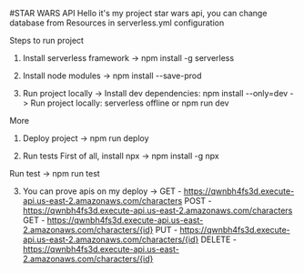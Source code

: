 #STAR WARS API
Hello it's my project star wars api, you can change database from Resources in serverless.yml configuration

Steps to run project
1. Install serverless framework
-> npm install -g serverless

2. Install node modules
-> npm install --save-prod

3. Run project locally
-> Install dev dependencies: npm install --only=dev
-> Run project locally: serverless offline or npm run dev

More
1. Deploy project
-> npm run deploy

2. Run tests
First of all, install npx
-> npm install -g npx

Run test
-> npm run test

3. You can prove apis on my deploy ->
    GET - https://qwnbh4fs3d.execute-api.us-east-2.amazonaws.com/characters
    POST - https://qwnbh4fs3d.execute-api.us-east-2.amazonaws.com/characters
    GET - https://qwnbh4fs3d.execute-api.us-east-2.amazonaws.com/characters/{id}
    PUT - https://qwnbh4fs3d.execute-api.us-east-2.amazonaws.com/characters/{id}
    DELETE - https://qwnbh4fs3d.execute-api.us-east-2.amazonaws.com/characters/{id}
